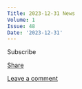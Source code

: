 ```yaml
---
Title: 2023-12-31 News
Volume: 1
Issue: 48
Date: '2023-12-31'
---
```

Subscribe

[Share](https://johto.substack.com/p/vol1-48?utm_source=substack&utm_medium=email&utm_content=share&action=share)

[Leave a comment](https://johto.substack.com/p/vol1-48/comments)